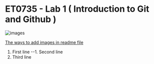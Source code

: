# ET0735 - Lab 1 ( Introduction to Git and Github )

![images](https://github.com/user-attachments/assets/fad137cd-6544-46c4-a036-df607b5b506e)

[The ways to add images in readme file](https://cloudinary.com/guides/web-performance/4-ways-to-add-images-to-github-readme-1-bonus-method)

1. First line
--1. Second line
4. Third line
